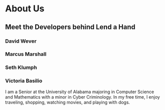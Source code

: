 # About Us

## Meet the Developers behind Lend a Hand

### David Wever

### Marcus Marshall

### Seth Klumph

### Victoria Basilio
I am a Senior at the University of Alabama majoring in Computer Science and Mathematics with a minor in Cyber Criminology. In my free time, I enjoy traveling, shopping, watching movies, and playing with dogs.
